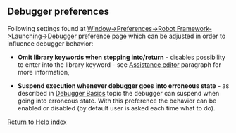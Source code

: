 ## Debugger preferences

Following settings found at [ Window->Preferences->Robot
Framework->Launching->Debugger
](javascript:executeCommand\('org.eclipse.ui.window.preferences\(preferencePageId=org.robotframework.ide.eclipse.main.plugin.preferences.launch.debugger\)'\))
preference page which can be adjusted in order to influence debugger behavior:

  * **Omit library keywords when stepping into/return** \- disables possibility to enter into the library keyword - see [Assistance editor](hitting_a_breakpoint.html#assist_editor) paragraph for more information, 

  * **Suspend execution whenever debugger goes into erroneous state** \- as described in [ Debugger Basics](../debug.md) topic the debugger can suspend when going into erroneous state. With this preference the behavior can be enabled or disabled (by default user is asked each time what to do). 

[Return to Help index](http://nokia.github.io/RED/help/)
